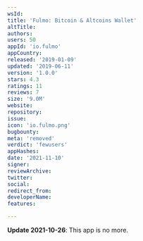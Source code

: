 ```yaml
---
wsId: 
title: 'Fulmo: Bitcoin & Altcoins Wallet'
altTitle: 
authors: 
users: 50
appId: 'io.fulmo'
appCountry: 
released: '2019-01-09'
updated: '2019-06-11'
version: '1.0.0'
stars: 4.3
ratings: 11
reviews: 7
size: '9.0M'
website: 
repository: 
issue: 
icon: 'io.fulmo.png'
bugbounty: 
meta: 'removed'
verdict: 'fewusers'
appHashes: 
date: '2021-11-10'
signer: 
reviewArchive: 
twitter: 
social: 
redirect_from: 
developerName: 
features: 

---
```


**Update 2021-10-26**: This app is no more.

